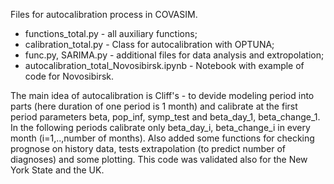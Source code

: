 Files for autocalibration process in COVASIM. 
 - functions_total.py - all auxiliary functions;
 - calibration_total.py - Class for autocalibration with OPTUNA;
 - func.py, SARIMA.py - additional files for data analysis and extropolation;
 - autocalibration_total_Novosibirsk.ipynb - Notebook with example of code for Novosibirsk.

The main idea of autocalibration is Cliff's - to devide modeling period into parts (here duration of one period is 1 month) and calibrate at the first period parameters
beta, pop_inf, symp_test and beta_day_1, beta_change_1. In the following periods calibrate only beta_day_i, beta_change_i in every month (i=1,..,number of months). Also added some 
functions for checking prognose on history data, tests extrapolation (to predict number of diagnoses) and some plotting. This code was validated also for the New York State and the UK.
